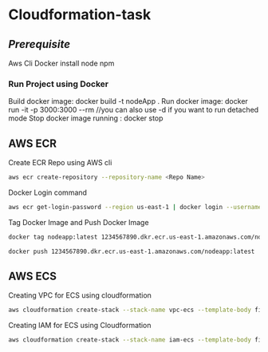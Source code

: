 # Cloudformation-task

## _Prerequisite_

Aws Cli 
Docker install
node 
npm

### Run Project using Docker

Build docker image: docker build -t nodeApp .
Run docker image:  docker run -it -p 3000:3000 --rm   //you can also use -d if you want to run detached mode
Stop docker image running : docker stop <container-id>

## AWS ECR 

Create ECR Repo using AWS cli 

```sh
aws ecr create-repository --repository-name <Repo Name>
```

Docker Login command

```sh
aws ecr get-login-password --region us-east-1 | docker login --username AWS --password-stdin 1234567890.dkr.ecr.us-east-1.amazonaws.com
```

Tag Docker Image and Push Docker Image

```sh
docker tag nodeapp:latest 1234567890.dkr.ecr.us-east-1.amazonaws.com/nodeapp:latest

docker push 1234567890.dkr.ecr.us-east-1.amazonaws.com/nodeapp:latest
```

## AWS ECS

Creating VPC for ECS using cloudformation

```sh
aws cloudformation create-stack --stack-name vpc-ecs --template-body file://infra/vpc.yml --region us-east-2
```
Creating IAM for ECS using Cloudformation

```sh
aws cloudformation create-stack --stack-name iam-ecs --template-body file://infra/iam.yml --capabilities CAPABILITY_NAMED_IAM
```